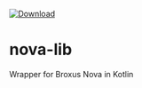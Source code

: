 [ ![Download](https://api.bintray.com/packages/cryonyx/nova-lib/nova-lib/images/download.svg) ](https://bintray.com/cryonyx/nova-lib/nova-lib/_latestVersion)

# nova-lib
Wrapper for Broxus Nova in Kotlin
